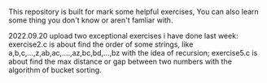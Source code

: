 This repository is built for mark some helpful exercises,
You can also learn some thing you don't know or aren't famliar with.

2022.09.20
upload two exceptional exercises i have done last week:
  exercise2.c is about find the order of some strings, like a,b,c,...,z,ab,ac,....,az,bc,bd,...,bz with the idea of recursion;
  exercise5.c is about find the max distance or gap between two numbers with the algorithm of bucket sorting.
